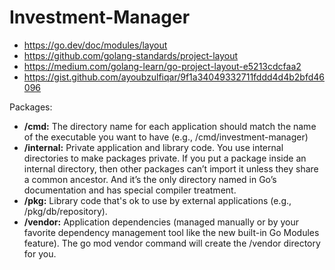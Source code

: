 # Investment-Manager

- https://go.dev/doc/modules/layout
- https://github.com/golang-standards/project-layout
- https://medium.com/golang-learn/go-project-layout-e5213cdcfaa2
- https://gist.github.com/ayoubzulfiqar/9f1a34049332711fddd4d4b2bfd46096

Packages:

- **/cmd:** The directory name for each application should match the name of the executable you want to have (e.g., /cmd/investment-manager)
- **/internal:** Private application and library code. You use internal directories to make packages private. If you put a package inside an internal directory, then other packages can’t import it unless they share a common ancestor. And it’s the only directory named in Go’s documentation and has special compiler treatment.
- **/pkg:** Library code that's ok to use by external applications (e.g., /pkg/db/repository).
- **/vendor:** Application dependencies (managed manually or by your favorite dependency management tool like the new built-in Go Modules feature). The go mod vendor command will create the /vendor directory for you.

